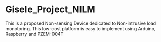 # Gisele_Project_NILM

This is a proposed Non-sensing Device dedicated to Non-intrusive load monotoring. This low-cost platform is easy to implement using Arduino, Raspberry and PZEM-004T
